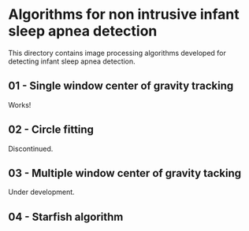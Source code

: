 # Algorithms for non intrusive infant sleep apnea detection

This directory contains image processing algorithms developed for detecting infant sleep apnea detection.

## 01 - Single window center of gravity tracking

Works!

## 02 - Circle fitting

Discontinued.

## 03 - Multiple window center of gravity tacking

Under development.

## 04 - Starfish algorithm
